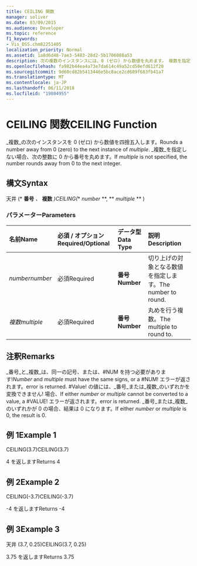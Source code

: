 ```yaml
---
title: CEILING 関数
manager: soliver
ms.date: 03/09/2015
ms.audience: Developer
ms.topic: reference
f1_keywords:
- Vis_DSS.chm82251405
localization_priority: Normal
ms.assetid: 1a8d6d48-7ae3-5483-28d2-5b1706088a53
description: 次の複数のインスタンスには、0 (ゼロ) から数値を丸めます。 複数を指定しない場合、次の整数を 0 から数に丸めます。
ms.openlocfilehash: fa982b44ea4a73e7da614c49a52cd50efd612f20
ms.sourcegitcommit: 9d60cd82b5413446e5bc8ace2cd689f683fb41a7
ms.translationtype: MT
ms.contentlocale: ja-JP
ms.lasthandoff: 06/11/2018
ms.locfileid: "19804955"
---
```

# <a name="ceiling-function"></a><span data-ttu-id="0691e-104">CEILING 関数</span><span class="sxs-lookup"><span data-stu-id="0691e-104">CEILING Function</span></span>

<span data-ttu-id="0691e-105">_複数_の次のインスタンスを 0 (ゼロ) から数値を四捨五入します。</span><span class="sxs-lookup"><span data-stu-id="0691e-105">Rounds a number away from 0 (zero) to the next instance of  _multiple_.</span></span> <span data-ttu-id="0691e-106">_複数_を指定しない場合、次の整数に 0 から番号を丸めます。</span><span class="sxs-lookup"><span data-stu-id="0691e-106">If  _multiple_ is not specified, the number rounds away from 0 to the next integer.</span></span> 
  
## <a name="syntax"></a><span data-ttu-id="0691e-107">構文</span><span class="sxs-lookup"><span data-stu-id="0691e-107">Syntax</span></span>

<span data-ttu-id="0691e-108">天井 (* **番号** *、* **複数** *)</span><span class="sxs-lookup"><span data-stu-id="0691e-108">CEILING(** *number* **, ** *multiple* ** )</span></span> 
  
### <a name="parameters"></a><span data-ttu-id="0691e-109">パラメーター</span><span class="sxs-lookup"><span data-stu-id="0691e-109">Parameters</span></span>

|<span data-ttu-id="0691e-110">**名前**</span><span class="sxs-lookup"><span data-stu-id="0691e-110">**Name**</span></span>|<span data-ttu-id="0691e-111">**必須 / オプション**</span><span class="sxs-lookup"><span data-stu-id="0691e-111">**Required/Optional**</span></span>|<span data-ttu-id="0691e-112">**データ型**</span><span class="sxs-lookup"><span data-stu-id="0691e-112">**Data Type**</span></span>|<span data-ttu-id="0691e-113">**説明**</span><span class="sxs-lookup"><span data-stu-id="0691e-113">**Description**</span></span>|
|:-----|:-----|:-----|:-----|
| <span data-ttu-id="0691e-114">_number_</span><span class="sxs-lookup"><span data-stu-id="0691e-114">_number_</span></span> <br/> |<span data-ttu-id="0691e-115">必須</span><span class="sxs-lookup"><span data-stu-id="0691e-115">Required</span></span>  <br/> |<span data-ttu-id="0691e-116">**番号**</span><span class="sxs-lookup"><span data-stu-id="0691e-116">**Number**</span></span> <br/> |<span data-ttu-id="0691e-117">切り上げの対象となる数値を指定します。</span><span class="sxs-lookup"><span data-stu-id="0691e-117">The number to round.</span></span>  <br/> |
| <span data-ttu-id="0691e-118">_複数_</span><span class="sxs-lookup"><span data-stu-id="0691e-118">_multiple_</span></span> <br/> |<span data-ttu-id="0691e-119">必須</span><span class="sxs-lookup"><span data-stu-id="0691e-119">Required</span></span>  <br/> |<span data-ttu-id="0691e-120">**番号**</span><span class="sxs-lookup"><span data-stu-id="0691e-120">**Number**</span></span> <br/> |<span data-ttu-id="0691e-121">丸めを行う複数。</span><span class="sxs-lookup"><span data-stu-id="0691e-121">The multiple to round to.</span></span>  <br/> |
   
## <a name="remarks"></a><span data-ttu-id="0691e-122">注釈</span><span class="sxs-lookup"><span data-stu-id="0691e-122">Remarks</span></span>

 <span data-ttu-id="0691e-123">_番号_と_複数_は、同一の記号、または、#NUM を持つ必要があります!</span><span class="sxs-lookup"><span data-stu-id="0691e-123">_Number_ and  _multiple_ must have the same signs, or a #NUM!</span></span> <span data-ttu-id="0691e-124">エラーが返されます。</span><span class="sxs-lookup"><span data-stu-id="0691e-124">error is returned.</span></span> <span data-ttu-id="0691e-125">#Value! の値には、_番号_または_複数_のいずれかを変換できません! 場合、</span><span class="sxs-lookup"><span data-stu-id="0691e-125">If either  _number_ or  _multiple_ cannot be converted to a value, a #VALUE!</span></span> <span data-ttu-id="0691e-126">エラーが返されます。</span><span class="sxs-lookup"><span data-stu-id="0691e-126">error is returned.</span></span> <span data-ttu-id="0691e-127">_番号_または_複数_のいずれかが 0 の場合、結果は 0 になります。</span><span class="sxs-lookup"><span data-stu-id="0691e-127">If either  _number_ or  _multiple_ is 0, the result is 0.</span></span> 
  
## <a name="example-1"></a><span data-ttu-id="0691e-128">例 1</span><span class="sxs-lookup"><span data-stu-id="0691e-128">Example 1</span></span>

<span data-ttu-id="0691e-129">CEILING(3.7)</span><span class="sxs-lookup"><span data-stu-id="0691e-129">CEILING(3.7)</span></span>
  
<span data-ttu-id="0691e-130">4 を返します</span><span class="sxs-lookup"><span data-stu-id="0691e-130">Returns 4</span></span>
  
## <a name="example-2"></a><span data-ttu-id="0691e-131">例 2</span><span class="sxs-lookup"><span data-stu-id="0691e-131">Example 2</span></span>

<span data-ttu-id="0691e-132">CEILING(-3.7)</span><span class="sxs-lookup"><span data-stu-id="0691e-132">CEILING(-3.7)</span></span>
  
<span data-ttu-id="0691e-133">-4 を返します</span><span class="sxs-lookup"><span data-stu-id="0691e-133">Returns -4</span></span>
  
## <a name="example-3"></a><span data-ttu-id="0691e-134">例 3</span><span class="sxs-lookup"><span data-stu-id="0691e-134">Example 3</span></span>

<span data-ttu-id="0691e-135">天井 (3.7, 0.25)</span><span class="sxs-lookup"><span data-stu-id="0691e-135">CEILING(3.7, 0.25)</span></span>
  
<span data-ttu-id="0691e-136">3.75 を返します</span><span class="sxs-lookup"><span data-stu-id="0691e-136">Returns 3.75</span></span>
  

